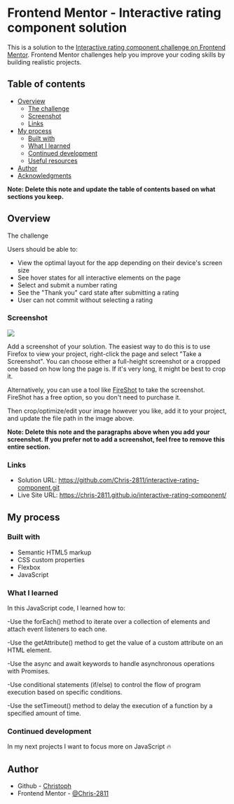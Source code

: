 # Frontend Mentor - Interactive rating component solution

This is a solution to the [Interactive rating component challenge on Frontend Mentor](https://www.frontendmentor.io/challenges/interactive-rating-component-koxpeBUmI). Frontend Mentor challenges help you improve your coding skills by building realistic projects.

## Table of contents

- [Overview](#overview)
  - [The challenge](#the-challenge)
  - [Screenshot](#screenshot)
  - [Links](#links)
- [My process](#my-process)
  - [Built with](#built-with)
  - [What I learned](#what-i-learned)
  - [Continued development](#continued-development)
  - [Useful resources](#useful-resources)
- [Author](#author)
- [Acknowledgments](#acknowledgments)

**Note: Delete this note and update the table of contents based on what sections you keep.**

## Overview

The challenge

Users should be able to:

- View the optimal layout for the app depending on their device's screen size
- See hover states for all interactive elements on the page
- Select and submit a number rating
- See the "Thank you" card state after submitting a rating
- User can not commit without selecting a rating

### Screenshot

![](./screenshot.jpg)

Add a screenshot of your solution. The easiest way to do this is to use Firefox to view your project, right-click the page and select "Take a Screenshot". You can choose either a full-height screenshot or a cropped one based on how long the page is. If it's very long, it might be best to crop it.

Alternatively, you can use a tool like [FireShot](https://getfireshot.com/) to take the screenshot. FireShot has a free option, so you don't need to purchase it.

Then crop/optimize/edit your image however you like, add it to your project, and update the file path in the image above.

**Note: Delete this note and the paragraphs above when you add your screenshot. If you prefer not to add a screenshot, feel free to remove this entire section.**

### Links

- Solution URL: https://github.com/Chris-2811/interactive-rating-component.git
- Live Site URL: https://chris-2811.github.io/interactive-rating-component/

## My process

### Built with

- Semantic HTML5 markup
- CSS custom properties
- Flexbox
- JavaScript

### What I learned

In this JavaScript code, I learned how to:

-Use the forEach() method to iterate over a collection of elements and attach event listeners to each one.

-Use the getAttribute() method to get the value of a custom attribute on an HTML element.

-Use the async and await keywords to handle asynchronous operations with Promises.

-Use conditional statements (if/else) to control the flow of program execution based on specific conditions.

-Use the setTimeout() method to delay the execution of a function by a specified amount of time.

### Continued development

In my next projects I want to focus more on JavaScript 🔥

## Author

- Github - [Christoph](https://github.com/Chris-2811)
- Frontend Mentor - [@Chris-2811](https://www.frontendmentor.io/profile/yourusername)
